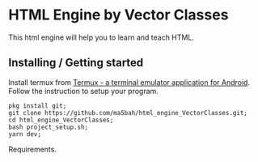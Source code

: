 # HTML Engine by Vector Classes
This html engine will help you to learn and teach HTML.

## Installing / Getting started
Install termux from [Termux - a terminal emulator application for Android](https://github.com/termux/termux-app/releases/download/v0.118.0/termux-app_v0.118.0+github-debug_universal.apk).
Follow the instruction to setup your program.
```shell
pkg install git;
git clone https://github.com/ma5bah/html_engine_VectorClasses.git;
cd html_engine_VectorClasses;
bash project_setup.sh;
yarn dev;
```

Requirements.